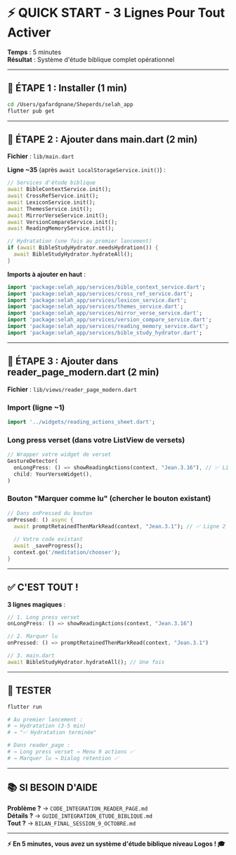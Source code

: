 # ⚡ QUICK START - 3 Lignes Pour Tout Activer

**Temps** : 5 minutes  
**Résultat** : Système d'étude biblique complet opérationnel

---

## 🚀 ÉTAPE 1 : Installer (1 min)

```bash
cd /Users/gafardgnane/Sheperds/selah_app
flutter pub get
```

---

## 🚀 ÉTAPE 2 : Ajouter dans main.dart (2 min)

**Fichier** : `lib/main.dart`

**Ligne ~35** (après `await LocalStorageService.init()`) :

```dart
// Services d'étude biblique
await BibleContextService.init();
await CrossRefService.init();
await LexiconService.init();
await ThemesService.init();
await MirrorVerseService.init();
await VersionCompareService.init();
await ReadingMemoryService.init();

// Hydratation (une fois au premier lancement)
if (await BibleStudyHydrator.needsHydration()) {
  await BibleStudyHydrator.hydrateAll();
}
```

**Imports à ajouter en haut** :

```dart
import 'package:selah_app/services/bible_context_service.dart';
import 'package:selah_app/services/cross_ref_service.dart';
import 'package:selah_app/services/lexicon_service.dart';
import 'package:selah_app/services/themes_service.dart';
import 'package:selah_app/services/mirror_verse_service.dart';
import 'package:selah_app/services/version_compare_service.dart';
import 'package:selah_app/services/reading_memory_service.dart';
import 'package:selah_app/services/bible_study_hydrator.dart';
```

---

## 🚀 ÉTAPE 3 : Ajouter dans reader_page_modern.dart (2 min)

**Fichier** : `lib/views/reader_page_modern.dart`

### Import (ligne ~1)

```dart
import '../widgets/reading_actions_sheet.dart';
```

### Long press verset (dans votre ListView de versets)

```dart
// Wrapper votre widget de verset
GestureDetector(
  onLongPress: () => showReadingActions(context, "Jean.3.16"), // ✅ Ligne 1
  child: YourVerseWidget(),
)
```

### Bouton "Marquer comme lu" (chercher le bouton existant)

```dart
// Dans onPressed du bouton
onPressed: () async {
  await promptRetainedThenMarkRead(context, "Jean.3.1"); // ✅ Ligne 2
  
  // Votre code existant
  await _saveProgress();
  context.go('/meditation/chooser');
}
```

---

## ✅ C'EST TOUT !

**3 lignes magiques** :

```dart
// 1. Long press verset
onLongPress: () => showReadingActions(context, "Jean.3.16")

// 2. Marquer lu  
onPressed: () => promptRetainedThenMarkRead(context, "Jean.3.1")

// 3. main.dart
await BibleStudyHydrator.hydrateAll(); // Une fois
```

---

## 🧪 TESTER

```bash
flutter run

# Au premier lancement :
# → Hydratation (3-5 min)
# → "✅ Hydratation terminée"

# Dans reader_page :
# → Long press verset → Menu 9 actions ✅
# → Marquer lu → Dialog rétention ✅
```

---

## 📚 SI BESOIN D'AIDE

**Problème ?** → `CODE_INTEGRATION_READER_PAGE.md`  
**Détails ?** → `GUIDE_INTEGRATION_ETUDE_BIBLIQUE.md`  
**Tout ?** → `BILAN_FINAL_SESSION_9_OCTOBRE.md`

---

**⚡ En 5 minutes, vous avez un système d'étude biblique niveau Logos ! 🎓**


